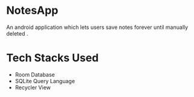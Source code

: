 # NotesApp
An android application which lets users save notes forever until manually deleted .
# Tech Stacks Used 
* Room Database 
* SQLite Query Language
* Recycler View
